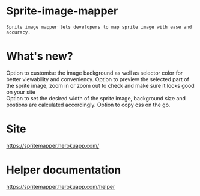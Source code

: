 # Sprite-image-mapper
    Sprite image mapper lets developers to map sprite image with ease and accuracy.

# What's new?
   Option to customise the image background as well as selector color for better viewability and conveniency.
   Option to preview the selected part of the sprite image, zoom in or zoom out to check and make sure it looks good on your site   
   Option to set the desired width of the sprite image, background size and postions are calculated accordingly.
   Option to copy css on the go.

# Site
   https://spritemapper.herokuapp.com/

# Helper documentation
   https://spritemapper.herokuapp.com/helper
  
